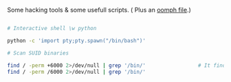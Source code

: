 
Some hacking tools & some usefull scripts. ( Plus an [oomph file](oomph.md).)


``` bash

# Interactive shell \w python

python -c 'import pty;pty.spawn("/bin/bash")'

# Scan SUID binaries

find / -perm +6000 2>/dev/null | grep '/bin/'                 # It finds binaries at ex /usr/local/bin/ too
find / -perm /6000 2>/dev/null | grep '/bin/' 

```
